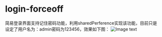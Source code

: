 # login-forceoff
简易登录界面支持记住密码功能，利用sharedPerference实现该功能，目前只是设定了用户名为：admin密码为123456，效果如下图：
![Image text](
        pictures/登录.PNG
      )
